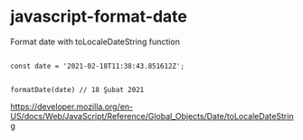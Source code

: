 # javascript-format-date
Format date with toLocaleDateString function

<code>
const date = '2021-02-18T11:38:43.851612Z';

formatDate(date) // 18 Şubat 2021
</code>

https://developer.mozilla.org/en-US/docs/Web/JavaScript/Reference/Global_Objects/Date/toLocaleDateString
